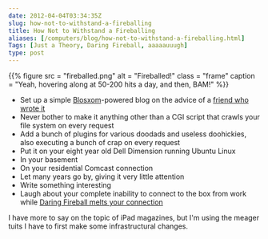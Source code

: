 ```yaml
--- 
date: 2012-04-04T03:34:35Z
slug: how-not-to-withstand-a-fireballing
title: How Not to Withstand a Fireballing
aliases: [/computers/blog/how-not-to-withstand-a-fireballing.html]
Tags: [Just a Theory, Daring Fireball, aaaaauuugh]
type: post
---
```


{{% figure
  src     = "fireballed.png"
  alt     = "Fireballed!"
  class   = "frame"
  caption = "Yeah, hovering along at 50-200 hits a day, and then, BAM!"
%}}

-   Set up a simple [Blosxom]-powered blog on the advice of a [friend who wrote
    it]
-   Never bother to make it anything other than a CGI script that crawls your
    file system on every request
-   Add a bunch of plugins for various doodads and useless doohickies, also
    executing a bunch of crap on every request
-   Put it on your eight year old Dell Dimension running Ubuntu Linux
-   In your basement
-   On your residential Comcast connection
-   Let many years go by, giving it very little attention
-   Write something interesting
-   Laugh about your complete inability to connect to the box from work while
    [Daring Fireball melts your connection]

I have more to say on the topic of iPad magazines, but I'm using the meager
tuits I have to first make some infrastructural changes.

  [Blosxom]: http://blosxom.sourceforge.net/
  [friend who wrote it]: http://raelity.org/
  [Daring Fireball melts your connection]: http://daringfireball.net/linked/2012/03/29/conde-nast
